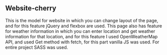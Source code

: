 ## Website-cherry

This is the model for website in which you can change layout of the page, and for this feature jQuery and flexbox are used. This page also has feature for weather information in which you can enter location and get weather information for that location, and for this feature I used OpenWeatherMap API, and used Get method with fetch, for this part vanilla JS was used. For entire project SASS was used.  
